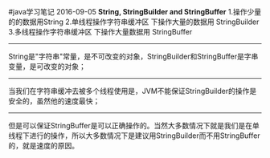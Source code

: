 #java学习笔记 2016-09-05
**String, StringBuilder and StringBuffer**
1.操作少量的的数据用String
2.单线程操作字符串缓冲区 下操作大量的数据用 StringBuilder
3.多线程操作字符串缓冲区 下操作大量数据用 StringBuffer
****
String是"字符串"常量，是不可改变的对象，StringBuilder和StringBuffer是字串变量，是可改变的对象；
****
当我们在字符串缓冲去被多个线程使用是，JVM不能保证StringBuilder的操作是安全的，虽然他的速度最快；
****
但是可以保证StringBuffer是可以正确操作的。当然大多数情况下就是我们是在单线程下进行的操作，所以大多数情况下是建议用StringBuilder而不用StringBuffer的，就是速度的原因。